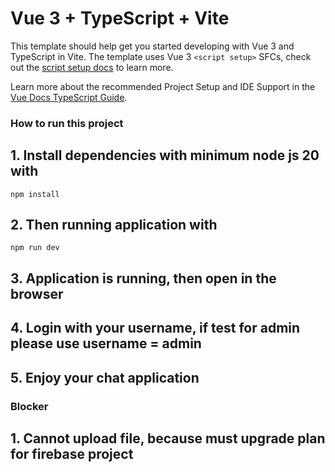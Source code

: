 # Vue 3 + TypeScript + Vite

This template should help get you started developing with Vue 3 and TypeScript in Vite. The template uses Vue 3 `<script setup>` SFCs, check out the [script setup docs](https://v3.vuejs.org/api/sfc-script-setup.html#sfc-script-setup) to learn more.

Learn more about the recommended Project Setup and IDE Support in the [Vue Docs TypeScript Guide](https://vuejs.org/guide/typescript/overview.html#project-setup).

### How to run this project

## 1. Install dependencies with minimum node js 20 with

```
npm install
```

## 2. Then running application with

```
npm run dev
```

## 3. Application is running, then open in the browser

## 4. Login with your username, if test for admin please use username = admin

## 5. Enjoy your chat application

### Blocker

## 1. Cannot upload file, because must upgrade plan for firebase project
